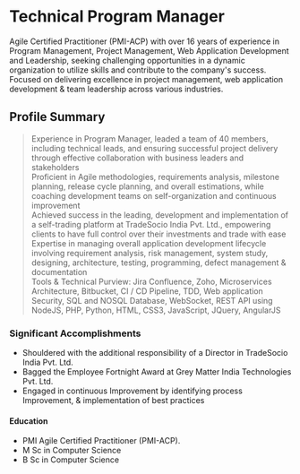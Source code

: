 <!--  ---
layout: default
---

Text can be **bold**, _italic_, or ~~strikethrough~~.

[Link to another page](./another-page.html).

There should be whitespace between paragraphs.

There should be whitespace between paragraphs. We recommend including a README, or a file with information about your project.
--> 
# Technical Program Manager

Agile Certified Practitioner (PMI-ACP) with over 16 years of experience in Program Management, Project Management, Web Application Development and Leadership, seeking challenging opportunities in a dynamic organization to utilize skills and contribute to the company's success. Focused on delivering excellence in project management, web application development & team leadership across various industries.

## Profile Summary

> Experience in Program Manager, leaded a team of 40 members, including technical leads, and ensuring successful project delivery through effective collaboration with business leaders and stakeholders <br>
> Proficient in Agile methodologies, requirements analysis, milestone planning, release cycle planning, and overall estimations, while coaching development teams on self-organization and continuous improvement<br>
> Achieved success in the leading, development and implementation of a self-trading platform at TradeSocio India Pvt. Ltd., empowering clients to have full control over their investments and trade with ease<br>
> Expertise in managing overall application development lifecycle involving requirement analysis, risk management, system study, designing, architecture, testing, programming, defect management & documentation<br>
> Tools & Technical Purview: Jira Confluence, Zoho, Microservices Architecture, Bitbucket, CI / CD Pipeline, TDD, Web application Security, SQL and NOSQL Database, WebSocket, REST API using NodeJS, PHP, Python, HTML, CSS3, JavaScript, JQuery, AngularJS<br>

### Significant Accomplishments
- Shouldered with the additional responsibility of a Director in TradeSocio India Pvt. Ltd.
- Bagged the Employee Fortnight Award at Grey Matter India Technologies Pvt. Ltd.
- Engaged in continuous Improvement by identifying process Improvement, & implementation of best practices


#### Education

*   PMI Agile Certified Practitioner (PMI-ACP).
*   M Sc in Computer Science
*   B Sc in Computer Science
  
<!-- ##### Header 5

1.  This is an ordered list following a header.
2.  This is an ordered list following a header.
3.  This is an ordered list following a header.

###### Header 6

| head1        | head two          | three |
|:-------------|:------------------|:------|
| ok           | good swedish fish | nice  |
| out of stock | good and plenty   | nice  |
| ok           | good `oreos`      | hmm   |
| ok           | good `zoute` drop | yumm  |

### There's a horizontal rule below this.

* * *

### Here is an unordered list:

*   Item foo
*   Item bar
*   Item baz
*   Item zip

### And an ordered list:

1.  Item one
1.  Item two
1.  Item three
1.  Item four

### And a nested list:

- level 1 item
  - level 2 item
  - level 2 item
    - level 3 item
    - level 3 item
- level 1 item
  - level 2 item
  - level 2 item
  - level 2 item
- level 1 item
  - level 2 item
  - level 2 item
- level 1 item

### Small image

![Octocat](https://github.githubassets.com/images/icons/emoji/octocat.png)

### Large image

![Branching](https://guides.github.com/activities/hello-world/branching.png)


### Definition lists can be used with HTML syntax.

<dl>
<dt>Name</dt>
<dd>Godzilla</dd>
<dt>Born</dt>
<dd>1952</dd>
<dt>Birthplace</dt>
<dd>Japan</dd>
<dt>Color</dt>
<dd>Green</dd>
</dl>

```
Long, single-line code blocks should not wrap. They should horizontally scroll if they are too long. This line should be long enough to demonstrate this.
```

```
The final element.
```
-->
